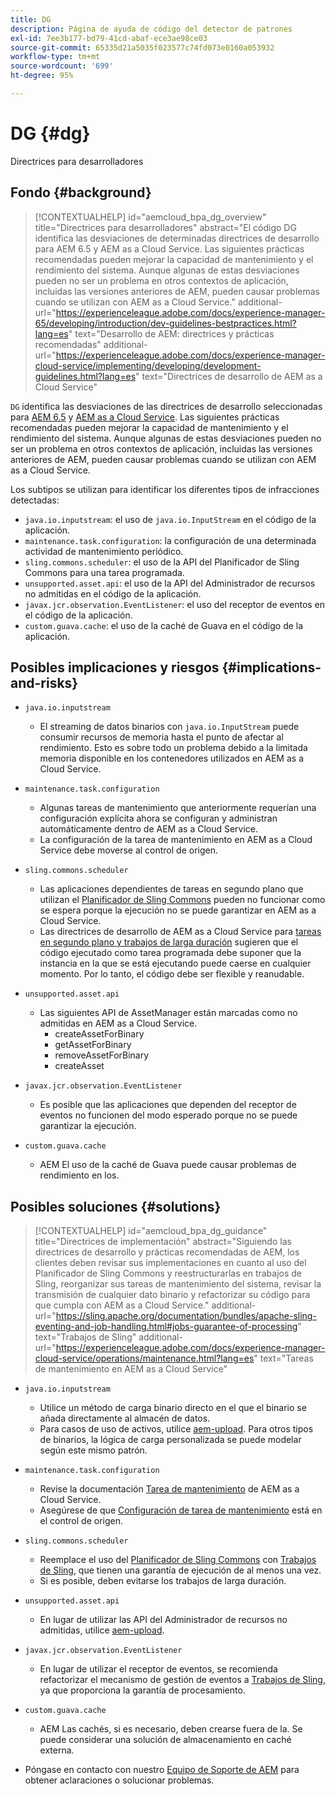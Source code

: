 ```yaml
---
title: DG
description: Página de ayuda de código del detector de patrones
exl-id: 7ee3b177-bd79-41cd-abaf-ece3ae98ce03
source-git-commit: 65335d21a5035f023577c74fd073e0160a053932
workflow-type: tm+mt
source-wordcount: '699'
ht-degree: 95%

---
```


# DG {#dg}

Directrices para desarrolladores

## Fondo {#background}

>[!CONTEXTUALHELP]
>id="aemcloud_bpa_dg_overview"
>title="Directrices para desarrolladores"
>abstract="El código DG identifica las desviaciones de determinadas directrices de desarrollo para AEM 6.5 y AEM as a Cloud Service. Las siguientes prácticas recomendadas pueden mejorar la capacidad de mantenimiento y el rendimiento del sistema. Aunque algunas de estas desviaciones pueden no ser un problema en otros contextos de aplicación, incluidas las versiones anteriores de AEM, pueden causar problemas cuando se utilizan con AEM as a Cloud Service."
>additional-url="https://experienceleague.adobe.com/docs/experience-manager-65/developing/introduction/dev-guidelines-bestpractices.html?lang=es" text="Desarrollo de AEM: directrices y prácticas recomendadas"
>additional-url="https://experienceleague.adobe.com/docs/experience-manager-cloud-service/implementing/developing/development-guidelines.html?lang=es" text="Directrices de desarrollo de AEM as a Cloud Service"


`DG` identifica las desviaciones de las directrices de desarrollo seleccionadas para [AEM 6.5](https://experienceleague.adobe.com/docs/experience-manager-65/developing/introduction/dev-guidelines-bestpractices.html?lang=es) y [AEM as a Cloud Service](https://experienceleague.adobe.com/docs/experience-manager-cloud-service/implementing/developing/development-guidelines.html?lang=es). Las siguientes prácticas recomendadas pueden mejorar la capacidad de mantenimiento y el rendimiento del sistema. Aunque algunas de estas desviaciones pueden no ser un problema en otros contextos de aplicación, incluidas las versiones anteriores de AEM, pueden causar problemas cuando se utilizan con AEM as a Cloud Service.

Los subtipos se utilizan para identificar los diferentes tipos de infracciones detectadas:

* `java.io.inputstream`: el uso de `java.io.InputStream` en el código de la aplicación.
* `maintenance.task.configuration`: la configuración de una determinada actividad de mantenimiento periódico.
* `sling.commons.scheduler`: el uso de la API del Planificador de Sling Commons para una tarea programada.
* `unsupported.asset.api`: el uso de la API del Administrador de recursos no admitidas en el código de la aplicación.
* `javax.jcr.observation.EventListener`: el uso del receptor de eventos en el código de la aplicación.
* `custom.guava.cache`: el uso de la caché de Guava en el código de la aplicación.

## Posibles implicaciones y riesgos {#implications-and-risks}

* `java.io.inputstream`
   * El streaming de datos binarios con `java.io.InputStream` puede consumir recursos de memoria hasta el punto de afectar al rendimiento. Esto es sobre todo un problema debido a la limitada memoria disponible en los contenedores utilizados en AEM as a Cloud Service.

* `maintenance.task.configuration`
   * Algunas tareas de mantenimiento que anteriormente requerían una configuración explícita ahora se configuran y administran automáticamente dentro de AEM as a Cloud Service.
   * La configuración de la tarea de mantenimiento en AEM as a Cloud Service debe moverse al control de origen.

* `sling.commons.scheduler`
   * Las aplicaciones dependientes de tareas en segundo plano que utilizan el [Planificador de Sling Commons](https://sling.apache.org/documentation/bundles/scheduler-service-commons-scheduler.html) pueden no funcionar como se espera porque la ejecución no se puede garantizar en AEM as a Cloud Service.
   * Las directrices de desarrollo de AEM as a Cloud Service para [tareas en segundo plano y trabajos de larga duración](https://experienceleague.adobe.com/docs/experience-manager-cloud-service/implementing/developing/development-guidelines.html?lang=es#background-tasks-and-long-running-jobs) sugieren que el código ejecutado como tarea programada debe suponer que la instancia en la que se está ejecutando puede caerse en cualquier momento. Por lo tanto, el código debe ser flexible y reanudable.

* `unsupported.asset.api`
   * Las siguientes API de AssetManager están marcadas como no admitidas en AEM as a Cloud Service.
      * createAssetForBinary
      * getAssetForBinary
      * removeAssetForBinary
      * createAsset

* `javax.jcr.observation.EventListener`
   * Es posible que las aplicaciones que dependen del receptor de eventos no funcionen del modo esperado porque no se puede garantizar la ejecución.

* `custom.guava.cache`
   * AEM El uso de la caché de Guava puede causar problemas de rendimiento en los.


## Posibles soluciones {#solutions}

>[!CONTEXTUALHELP]
>id="aemcloud_bpa_dg_guidance"
>title="Directrices de implementación"
>abstract="Siguiendo las directrices de desarrollo y prácticas recomendadas de AEM, los clientes deben revisar sus implementaciones en cuanto al uso del Planificador de Sling Commons y reestructurarlas en trabajos de Sling, reorganizar sus tareas de mantenimiento del sistema, revisar la transmisión de cualquier dato binario y refactorizar su código para que cumpla con AEM as a Cloud Service."
>additional-url="https://sling.apache.org/documentation/bundles/apache-sling-eventing-and-job-handling.html#jobs-guarantee-of-processing" text="Trabajos de Sling"
>additional-url="https://experienceleague.adobe.com/docs/experience-manager-cloud-service/operations/maintenance.html?lang=es" text="Tareas de mantenimiento en AEM as a Cloud Service"

* `java.io.inputstream`
   * Utilice un método de carga binario directo en el que el binario se añada directamente al almacén de datos.
   * Para casos de uso de activos, utilice [aem-upload](https://github.com/adobe/aem-upload). Para otros tipos de binarios, la lógica de carga personalizada se puede modelar según este mismo patrón.

* `maintenance.task.configuration`
   * Revise la documentación [Tarea de mantenimiento](https://experienceleague.adobe.com/docs/experience-manager-cloud-service/operations/maintenance.html?lang=es) de AEM as a Cloud Service.
   * Asegúrese de que [Configuración de tarea de mantenimiento](https://experienceleague.adobe.com/docs/experience-manager-cloud-service/implementing/deploying/overview.html?lang=es#maintenance-tasks-configuration-in-source-control) está en el control de origen.

* `sling.commons.scheduler`
   * Reemplace el uso del [Planificador de Sling Commons](https://sling.apache.org/documentation/bundles/scheduler-service-commons-scheduler.html) con [Trabajos de Sling](https://sling.apache.org/documentation/bundles/apache-sling-eventing-and-job-handling.html#jobs-guarantee-of-processing), que tienen una garantía de ejecución de al menos una vez.
   * Si es posible, deben evitarse los trabajos de larga duración.

* `unsupported.asset.api`
   * En lugar de utilizar las API del Administrador de recursos no admitidas, utilice [aem-upload](https://github.com/adobe/aem-upload).

* `javax.jcr.observation.EventListener`
   * En lugar de utilizar el receptor de eventos, se recomienda refactorizar el mecanismo de gestión de eventos a [Trabajos de Sling](https://sling.apache.org/documentation/bundles/apache-sling-eventing-and-job-handling.html#jobs-guarantee-of-processing), ya que proporciona la garantía de procesamiento.

* `custom.guava.cache`
   * AEM Las cachés, si es necesario, deben crearse fuera de la. Se puede considerar una solución de almacenamiento en caché externa.
* Póngase en contacto con nuestro [Equipo de Soporte de AEM](https://helpx.adobe.com/es/enterprise/using/support-for-experience-cloud.html) para obtener aclaraciones o solucionar problemas.
